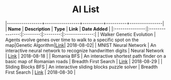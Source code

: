 <center><h1>AI List</h1></center>


|-----------------+-----------------+----------+----------+----------------|
|     __Name__    | __Description__ | __Type__ | __Link__ | __Date Added__ |
|:---------------:|:---------------:|:--------:|:--------:|:--------------:|
| Walker Genetic Evolution | Agents evolve genes over time to walk to a specific spot on the map|Genetic Algorithm|<a href="https://bit.ly/2KmnyKB">Link</a>| 2018-08-02|
| MNIST Neural Network | An interactive neural network to recognize handwritten digits | Neural Network | <a href="https://bit.ly/2nL8Ofs ">Link</a> | 2018-08-18 |
| Romania BFS | An interactive shortest path finder on a basic map of Romanian roads | Breadth First Search | <a href="https://bit.ly/2okPUwb">Link</a> | 2018-08-29 |
| Sliding Blocks BFS | An interactive sliding blocks puzzle solver | Breadth First Search | <a href="https://bit.ly/2wv09So">Link</a> | 2018-08-30 |
